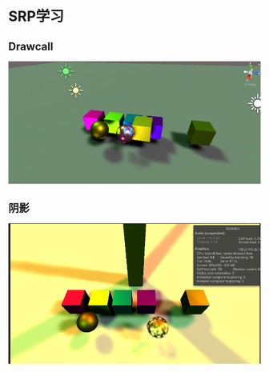 # SRP学习

## Drawcall

![image-20210608182422623](ReadMe.assets/image-20210608182422623.png)

## 阴影

![image-20210608181955649](ReadMe.assets/image-20210608181955649.png)